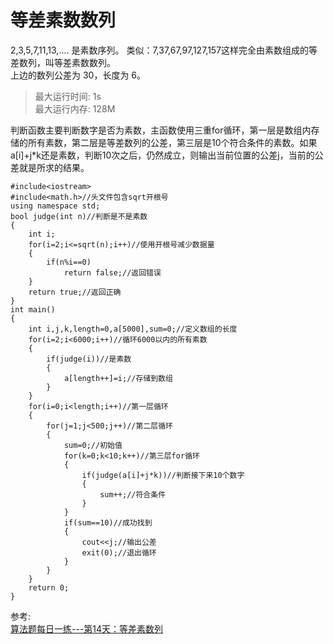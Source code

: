 # 等差素数数列
2,3,5,7,11,13,.... 是素数序列。 类似：7,37,67,97,127,157这样完全由素数组成的等差数列，叫等差素数数列。  
上边的数列公差为 30，长度为 6。

> 最大运行时间: 1s  
最大运行内存: 128M

判断函数主要判断数字是否为素数，主函数使用三重for循环，第一层是数组内存储的所有素数，第二层是等差数列的公差，第三层是10个符合条件的素数。如果a[i]+j*k还是素数，判断10次之后，仍然成立，则输出当前位置的公差j，当前的公差就是所求的结果。  

``` 
#include<iostream>
#include<math.h>//头文件包含sqrt开根号 
using namespace std;
bool judge(int n)//判断是不是素数 
{
	int i;
	for(i=2;i<=sqrt(n);i++)//使用开根号减少数据量
	{
		if(n%i==0)
			return false;//返回错误
	}
	return true;//返回正确
}
int main()
{
	int i,j,k,length=0,a[5000],sum=0;//定义数组的长度 
	for(i=2;i<6000;i++)//循环6000以内的所有素数 
	{
		if(judge(i))//是素数 
		{
			a[length++]=i;//存储到数组 
		}
	}
	for(i=0;i<length;i++)//第一层循环 
	{
		for(j=1;j<500;j++)//第二层循环 
		{
			sum=0;//初始值 
			for(k=0;k<10;k++)//第三层for循环 
			{
				if(judge(a[i]+j*k))//判断接下来10个数字 
				{
					sum++;//符合条件 
				}
			}
			if(sum==10)//成功找到 
			{
				cout<<j;//输出公差 
				exit(0);//退出循环 
			}
		}
	}
	return 0;
}
```
参考:  
[算法题每日一练---第14天：等差素数列](https://juejin.cn/post/7059400662500507661?utm_source=gold_browser_extension)

